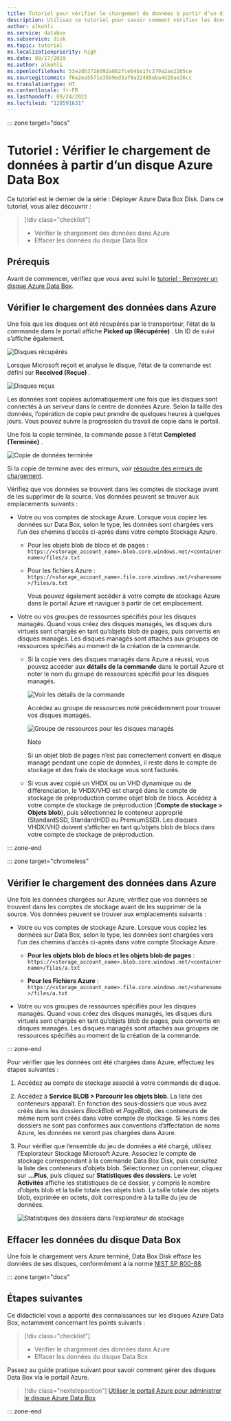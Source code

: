 ```yaml
---
title: Tutoriel pour vérifier le chargement de données à partir d’un disque Azure Data Box vers un compte de stockage
description: Utilisez ce tutoriel pour savoir comment vérifier les données chargées à partir de votre disque Azure Data Box vers un compte de stockage Azure.
author: alkohli
ms.service: databox
ms.subservice: disk
ms.topic: tutorial
ms.localizationpriority: high
ms.date: 09/17/2019
ms.author: alkohli
ms.openlocfilehash: 53e2db3728d92a862fce64ba1fc379a2ae2205ce
ms.sourcegitcommit: f6e2ea5571e35b9ed3a79a22485eba4d20ae36cc
ms.translationtype: HT
ms.contentlocale: fr-FR
ms.lasthandoff: 09/24/2021
ms.locfileid: "128591631"
---
```

::: zone target="docs"

# <a name="tutorial-verify-data-upload-from-azure-data-box-disk"></a>Tutoriel : Vérifier le chargement de données à partir d’un disque Azure Data Box

Ce tutoriel est le dernier de la série : Déployer Azure Data Box Disk. Dans ce tutoriel, vous allez découvrir :

> [!div class="checklist"]
> * Vérifier le chargement des données dans Azure
> * Effacer les données du disque Data Box

## <a name="prerequisites"></a>Prérequis

Avant de commencer, vérifiez que vous avez suivi le [tutoriel : Renvoyer un disque Azure Data Box](data-box-disk-deploy-picked-up.md).


## <a name="verify-data-upload-to-azure"></a>Vérifier le chargement des données dans Azure

Une fois que les disques ont été récupérés par le transporteur, l’état de la commande dans le portail affiche **Picked up (Récupérée)** . Un ID de suivi s’affiche également.

![Disques récupérés](media/data-box-disk-deploy-picked-up/data-box-portal-pickedup.png)

Lorsque Microsoft reçoit et analyse le disque, l’état de la commande est défini sur **Received (Reçue)** . 

![Disques reçus](media/data-box-disk-deploy-picked-up/data-box-portal-received.png)

Les données sont copiées automatiquement une fois que les disques sont connectés à un serveur dans le centre de données Azure. Selon la taille des données, l’opération de copie peut prendre de quelques heures à quelques jours. Vous pouvez suivre la progression du travail de copie dans le portail.

Une fois la copie terminée, la commande passe à l’état **Completed (Terminée)** .

![Copie de données terminée](media/data-box-disk-deploy-picked-up/data-box-portal-completed.png)

Si la copie de termine avec des erreurs, voir [résoudre des erreurs de chargement](data-box-disk-troubleshoot-upload.md).

Vérifiez que vos données se trouvent dans les comptes de stockage avant de les supprimer de la source. Vos données peuvent se trouver aux emplacements suivants :

- Votre ou vos comptes de stockage Azure. Lorsque vous copiez les données sur Data Box, selon le type, les données sont chargées vers l’un des chemins d’accès ci-après dans votre compte Stockage Azure.

  - Pour les objets blob de blocs et de pages : `https://<storage_account_name>.blob.core.windows.net/<containername>/files/a.txt`
  - Pour les fichiers Azure : `https://<storage_account_name>.file.core.windows.net/<sharename>/files/a.txt`

    Vous pouvez également accéder à votre compte de stockage Azure dans le portail Azure et naviguer à partir de cet emplacement.

- Votre ou vos groupes de ressources spécifiés pour les disques managés. Quand vous créez des disques managés, les disques durs virtuels sont chargés en tant qu’objets blob de pages, puis convertis en disques managés. Les disques managés sont attachés aux groupes de ressources spécifiés au moment de la création de la commande.

  - Si la copie vers des disques managés dans Azure a réussi, vous pouvez accéder aux **détails de la commande** dans le portail Azure et noter le nom du groupe de ressources spécifié pour les disques managés.

      ![Voir les détails de la commande](media/data-box-disk-deploy-picked-up/order-details-resource-group.png)

    Accédez au groupe de ressources noté précédemment pour trouver vos disques managés.

      ![Groupe de ressources pour les disques managés](media/data-box-disk-deploy-picked-up/resource-group-attached-managed-disk.png)

    > [!NOTE]
    > Si un objet blob de pages n’est pas correctement converti en disque managé pendant une copie de données, il reste dans le compte de stockage et des frais de stockage vous sont facturés.

  -  Si vous avez copié un VHDX ou un VHD dynamique ou de différenciation, le VHDX/VHD est chargé dans le compte de stockage de préproduction comme objet blob de blocs. Accédez à votre compte de stockage de préproduction (**Compte de stockage > Objets blob**), puis sélectionnez le conteneur approprié (StandardSSD, StandardHDD ou PremiumSSD). Les disques VHDX/VHD doivent s’afficher en tant qu’objets blob de blocs dans votre compte de stockage de préproduction.
  

  
::: zone-end

::: zone target="chromeless"

## <a name="verify-data-upload-to-azure"></a>Vérifier le chargement des données dans Azure

Une fois les données chargées sur Azure, vérifiez que vos données se trouvent dans les comptes de stockage avant de les supprimer de la source. Vos données peuvent se trouver aux emplacements suivants :

- Votre ou vos comptes de stockage Azure. Lorsque vous copiez les données sur Data Box, selon le type, les données sont chargées vers l’un des chemins d’accès ci-après dans votre compte Stockage Azure.

    - **Pour les objets blob de blocs et les objets blob de pages** : `https://<storage_account_name>.blob.core.windows.net/<containername>/files/a.txt`

    - **Pour les Fichiers Azure** : `https://<storage_account_name>.file.core.windows.net/<sharename>/files/a.txt`

- Votre ou vos groupes de ressources spécifiés pour les disques managés. Quand vous créez des disques managés, les disques durs virtuels sont chargés en tant qu’objets blob de pages, puis convertis en disques managés. Les disques managés sont attachés aux groupes de ressources spécifiés au moment de la création de la commande.

::: zone-end

Pour vérifier que les données ont été chargées dans Azure, effectuez les étapes suivantes :

1. Accédez au compte de stockage associé à votre commande de disque.
2. Accédez à **Service BLOB > Parcourir les objets blob**. La liste des conteneurs apparaît. En fonction des sous-dossiers que vous avez créés dans les dossiers *BlockBlob* et *PageBlob*, des conteneurs de même nom sont créés dans votre compte de stockage.
    Si les noms des dossiers ne sont pas conformes aux conventions d’affectation de noms Azure, les données ne seront pas chargées dans Azure.

3. Pour vérifier que l’ensemble du jeu de données a été chargé, utilisez l’Explorateur Stockage Microsoft Azure. Associez le compte de stockage correspondant à la commande Data Box Disk, puis consultez la liste des conteneurs d’objets blob. Sélectionnez un conteneur, cliquez sur **...Plus**, puis cliquez sur **Statistiques des dossiers**. Le volet **Activités** affiche les statistiques de ce dossier, y compris le nombre d’objets blob et la taille totale des objets blob. La taille totale des objets blob, exprimée en octets, doit correspondre à la taille du jeu de données.

    ![Statistiques des dossiers dans l’explorateur de stockage](media/data-box-disk-deploy-picked-up/folder-statistics-storage-explorer.png)

## <a name="erasure-of-data-from-data-box-disk"></a>Effacer les données du disque Data Box

Une fois le chargement vers Azure terminé, Data Box Disk efface les données de ses disques, conformément à la norme [NIST SP 800-88](https://csrc.nist.gov/News/2014/Released-SP-800-88-Revision-1,-Guidelines-for-Medi).

::: zone target="docs"

## <a name="next-steps"></a>Étapes suivantes

Ce didacticiel vous a apporté des connaissances sur les disques Azure Data Box, notamment concernant les points suivants :

> [!div class="checklist"]
> * Vérifier le chargement des données dans Azure
> * Effacer les données du disque Data Box


Passez au guide pratique suivant pour savoir comment gérer des disques Data Box via le portail Azure.

> [!div class="nextstepaction"]
> [Utiliser le portail Azure pour administrer le disque Azure Data Box](./data-box-portal-ui-admin.md)

::: zone-end




